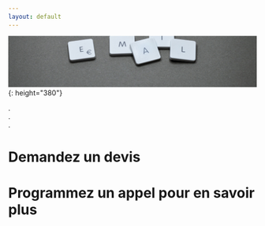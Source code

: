 ```yaml
---
layout: default
---
```


![Banner: About](/assets/images/contact_banner.jpg){: height="380"}

.  
.  
.  

# Demandez un devis

# Programmez un appel pour en savoir plus


